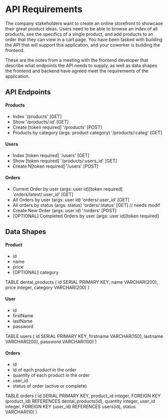 # API Requirements
The company stakeholders want to create an online storefront to showcase their great product ideas. Users need to be able to browse an index of all products, see the specifics of a single product, and add products to an order that they can view in a cart page. You have been tasked with building the API that will support this application, and your coworker is building the frontend.

These are the notes from a meeting with the frontend developer that describe what endpoints the API needs to supply, as well as data shapes the frontend and backend have agreed meet the requirements of the application. 

## API Endpoints
#### Products
- Index '/products' [GET]
- Show '/products/:id' [GET]
- Create [token required] '/products' [POST] 
- Products by category (args: product category) '/products/:categ' [GET]

#### Users
- Index [token required] '/users' [GET]
- Show [token required] '/products/:users_id' [GET]
- Create N[token required] '/users' [POST]

#### Orders
- Current Order by user (args: user id)[token required] 'orders/latest/:user_id' [GET] 
- All Orders by user (args: user id) 'orders/:user_id' [GET]
- All orders by status (args: status) 'orders/:status' [GET] // needs modif
- Create New Order (args: user id) '/orders' [POST]
- [OPTIONAL] Completed Orders by user (args: user id)[token required]

## Data Shapes
#### Product
-  id
- name
- price
- [OPTIONAL] category

TABLE dental_products (
    id SERIAL PRIMARY KEY,
    name VARCHAR(200),
    price integer,
    category VARCHAR(200)
)
#### User
- id
- firstName
- lastName
- password

TABLE users (
    id SERIAL PRIMARY KEY,
    firstname VARCHAR(150),
    lastname VARCHAR(200),
    password VARCHAR(100)
)
#### Orders
- id
- id of each product in the order
- quantity of each product in the order
- user_id
- status of order (active or complete)

TABLE orders (
    id SERIAL PRIMARY KEY,
    product_id integer,
    FOREIGN KEY (product_id) REFERENCES dental_products(id),
    quantity integer,
    user_id integer,
    FOREIGN KEY (user_id) REFERENCES users(id),
    status VARCHAR(10)
)

